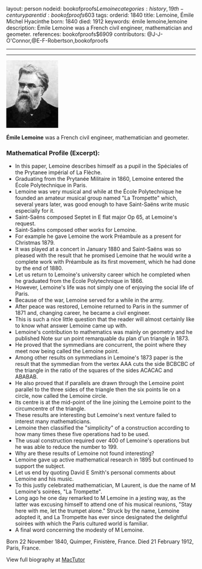 layout: person
nodeid: bookofproofs$Lemoine
categories: history,19th-century
parentid: bookofproofs$603
tags: 
orderid: 1840
title: Lemoine, Émile Michel Hyacinthe
born: 1840
died: 1912
keywords: émile lemoine,lemoine
description: Émile Lemoine was a French civil engineer, mathematician and geometer.
references: bookofproofs$6909
contributors: @J-J-O'Connor,@E-F-Robertson,bookofproofs

---



---

![Lemoine.jpg](https://github.com/bookofproofs/bookofproofs.github.io/blob/main/_sources/_assets/images/portraits/Lemoine.jpg?raw=true)

**Émile  Lemoine**  was a French civil engineer, mathematician and geometer.

### Mathematical Profile (Excerpt):
* In this paper, Lemoine describes himself as a pupil in the Spéciales of the Prytanee impérial of La Flèche.
* Graduating from the Prytanée Militaire in 1860, Lemoine entered the École Polytechnique in Paris.
* Lemoine was very musical and while at the École Polytechnique he founded an amateur musical group named "La Trompette" which, several years later, was good enough to have Saint-Saëns write music especially for it.
* Saint-Saëns composed Septet in E flat major Op 65, at Lemoine's request.
* Saint-Saëns composed other works for Lemoine.
* For example he gave Lemoine the work Préambule as a present for Christmas 1879.
* It was played at a concert in January 1880 and Saint-Saëns was so pleased with the result that he promised Lemoine that he would write a complete work with Préambule as its first movement, which he had done by the end of 1880.
* Let us return to Lemoine's university career which he completed when he graduated from the École Polytechnique in 1866.
* However, Lemoine's life was not simply one of enjoying the social life of Paris.
* Because of the war, Lemoine served for a while in the army.
* After peace was restored, Lemoine returned to Paris in the summer of 1871 and, changing career, he became a civil engineer.
* This is such a nice little question that the reader will almost certainly like to know what answer Lemoine came up with.
* Lemoine's contribution to mathematics was mainly on geometry and he published Note sur un point remarquable du plan d'un triangle in 1873.
* He proved that the symmedians are concurrent, the point where they meet now being called the Lemoine point.
* Among other results on symmedians in Lemoine's 1873 paper is the result that the symmedian from the vertex AAA cuts the side BCBCBC of the triangle in the ratio of the squares of the sides ACACAC and ABABAB.
* He also proved that if parallels are drawn through the Lemoine point parallel to the three sides of the triangle then the six points lie on a circle, now called the Lemoine circle.
* Its centre is at the mid-point of the line joining the Lemoine point to the circumcentre of the triangle.
* These results are interesting but Lemoine's next venture failed to interest many mathematicians.
* Lemoine then classified the "simplicity" of a construction according to how many times these five operations had to be used.
* The usual construction required over 400 of Lemoine's operations but he was able to reduce the number to 199.
* Why are these results of Lemoine not found interesting?
* Lemoine gave up active mathematical research in 1895 but continued to support the subject.
* Let us end by quoting David E Smith's personal comments about Lemoine and his music.
* To this justly celebrated mathematician, M Laurent, is due the name of M Lemoine's soirées, "La Trompette".
* Long ago he one day remarked to M Lemoine in a jesting way, as the latter was excusing himself to attend one of his musical reunions, "Stay here with me, let the trumpet alone." Struck by the name, Lemoine adopted it, and La Trompette has ever since designated the delightful soirées with which the Paris cultured world is familiar.
* A final word concerning the modesty of M Lemoine.

Born 22 November 1840, Quimper, Finistère, France. Died 21 February 1912, Paris, France.

View full biography at [MacTutor](https://mathshistory.st-andrews.ac.uk/Biographies/Lemoine/)
